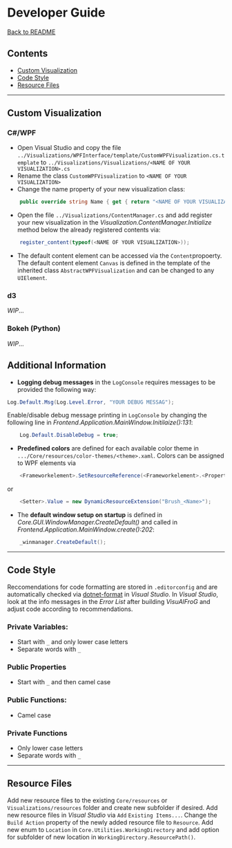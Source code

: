# Developer Guide

[Back to README](../README.md)

<!-- TOC -->

## Contents

- [Custom Visualization](#custom-visualization)
- [Code Style](#code-style)
- [Resource Files](#resource-files)

<!-- /TOC -->
-----





<!-- ###################################################################### -->
## Custom Visualization

### C#/WPF

- Open Visual Studio and copy the file `../Visualizations/WPFInterface/template/CustomWPFVisualization.cs.template` to `../Visualizations/Visualizations/<NAME OF YOUR VISUALIZATION>.cs`
- Rename the class `CustomWPFVisualization` to `<NAME OF YOUR VISUALIZATION>`
- Change the name property of your new visualization class:
```C#
    public override string Name { get { return "<NAME OF YOUR VISUALIZATION>"; } }
```
- Open the file `../Visualizations/ContentManager.cs` and add register your new visualization in the *Visualization.ContentManager.Initialize* method below the already registered contents via:
```C#
    register_content(typeof(<NAME OF YOUR VISUALIZATION>));
```
- The default content element can be accessed via the `Content`propoerty. The default content element `Canvas` is defined in the template of the inherited class `AbstractWPFVisualization` and can be changed to any `UIElement`.
        


### d3

*WIP*...

### Bokeh (Python)

*WIP*...


<!-- ###################################################################### -->
## Additional Information

-  **Logging debug messages** in the `LogConsole` requires messages to be provided the following way:
```C#
Log.Default.Msg(Log.Level.Error, "YOUR DEBUG MESSAG");
```
Enable/disable debug message printing in `LogConsole` by changing the following line in *Frontend.Application.MainWindow.Initilaize():131*:
```C#
    Log.Default.DisableDebug = true;
```

- **Predefined colors** are defined for each available color theme in `.../Core/resources/color-themes/<theme>.xaml`. Colors can be assigned to WPF elements via
```C#
    <Frameworkelement>.SetResourceReference(<Frameworkelement>.<PropertyName>, "Brush_<Name>");
```
or
```C#
    <Setter>.Value = new DynamicResourceExtension("Brush_<Name>");
```

- The **default window setup on startup** is defined in *Core.GUI.WindowManager.CreateDefault()* and called in *Frontend.Application.MainWindow.create():202*:
```C#
    _winmanager.CreateDefault();
```

       

-----
<!-- ###################################################################### -->
## Code Style

Reccomendations for code formatting are stored in `.editorconfig` and are automatically checked via [dotnet-format](https://github.com/dotnet/format) in *Visual Studio*. 
In *Visual Studio*, look at the info messages in the *Error List* after building *VisuAlFroG* and adjust code according to recommendations.

### Private Variables:
- Start with `_` and only lower case letters
- Separate words with `_`
### Public Properties
- Start with `_` and then camel case
### Public Functions:
- Camel case
### Private Functions
- Only lower case letters
- Separate words with `_`

-----
<!-- ###################################################################### -->
## Resource Files

Add new resource files to the existing `Core/resources` or `Visualizations/resources` folder and create new subfolder if desired. 
Add new resource files in *Visual Studio* via `Add` `Existing Items...`. 
Change the `Build Action` property of the newly added resource file to `Resource`.
Add new enum to `Location` in `Core.Utilities.WorkingDirectory` and add option for subfolder of new location in `WorkingDirectory.ResourcePath()`.


<!-- ###################################################################### -->
